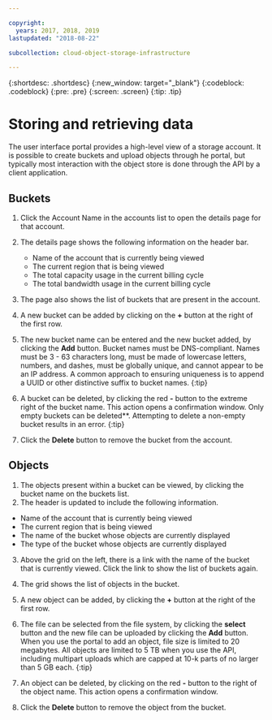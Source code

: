 ```yaml
---

copyright:
  years: 2017, 2018, 2019
lastupdated: "2018-08-22"

subcollection: cloud-object-storage-infrastructure

---
```

{:shortdesc: .shortdesc}
{:new_window: target="_blank"}
{:codeblock: .codeblock}
{:pre: .pre}
{:screen: .screen}
{:tip: .tip}


# Storing and retrieving data

The user interface portal provides a high-level view of a storage account. It is possible to create buckets and upload objects through he portal, but typically most interaction with the object store is done through the API by a client application.

## Buckets
1. Click the Account Name in the accounts list to open the details page for that account.
2. The details page shows the following information on the header bar.
   * Name of the account that is currently being viewed
   * The current region that is being viewed
   * The total capacity usage in the current billing cycle
   * The total bandwidth usage in the current billing cycle
3. The page also shows the list of buckets that are present in the account.
4. A new bucket can be added by clicking on the **+** button at the right of the first row.
5. The new bucket name can be entered and the new bucket added, by clicking the **Add** button.
   Bucket names must be DNS-compliant. Names must be 3 - 63 characters long, must be made of lowercase letters, numbers, and dashes, must be globally unique, and cannot appear to be an IP address. A common approach to ensuring uniqueness is to append a UUID or other distinctive suffix to bucket names.
   {:tip}

6. A bucket can be deleted, by clicking the red **-** button to the extreme right of the bucket name. This action opens a confirmation window.
   Only empty buckets can be deleted**. Attempting to delete a non-empty bucket results in an error.
   {:tip}

7. Click the **Delete** button to remove the bucket from the account.


## Objects
1. The objects present within a bucket can be viewed, by clicking the bucket name on the buckets list.
2. The header is updated to include the following information.
  * Name of the account that is currently being viewed
  * The current region that is being viewed
  * The name of the bucket whose objects are currently displayed
  * The type of the bucket whose objects are currently displayed
3. Above the grid on the left, there is a link with the name of the bucket that is currently viewed. Click the link to show the list of buckets again.
4. The grid shows the list of objects in the bucket.
5. A new object can be added, by clicking the **+** button at the right of the first row.
6. The file can be selected from the file system, by clicking the **select** button and the new file can be uploaded by clicking the **Add** button.
   When you use the portal to add an object, file size is limited to 20 megabytes.
   All objects are limited to 5 TB when you use the API, including multipart uploads which are capped at 10-k parts of no larger than 5 GB each.
   {:tip}

7. An object can be deleted, by clicking on the red **-** button to the right of the object name. This action opens a confirmation window.
8. Click the **Delete** button to remove the object from the bucket.
